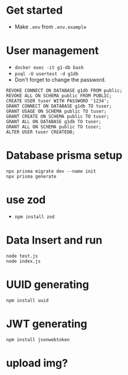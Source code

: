 # Get started

- Make `.env` from `.env.example`

# User management

- `docker exec -it g1-db bash`
- `psql -U usertest -d g1db`
- Don't forget to change the password.

```
REVOKE CONNECT ON DATABASE g1db FROM public;
REVOKE ALL ON SCHEMA public FROM PUBLIC;
CREATE USER tuser WITH PASSWORD '1234';
GRANT CONNECT ON DATABASE g1db TO tuser;
GRANT USAGE ON SCHEMA public TO tuser;
GRANT CREATE ON SCHEMA public TO tuser;
GRANT ALL ON DATABASE g1db TO tuser;
GRANT ALL ON SCHEMA public TO tuser;
ALTER USER tuser CREATEDB;
```

# Database prisma setup

```
npx prisma migrate dev --name init
npx prisma generate
```

# use zod

- `npm install zod`

# Data Insert and run

```
node test.js
node index.js
```

# UUID generating

```
npm install uuid
```

# JWT generating

```
npm install jsonwebtoken
```

# upload img?

```npm install multery


